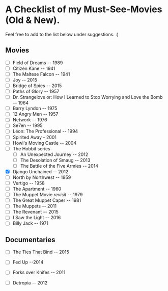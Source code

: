 # A Checklist of my Must-See-Movies (Old & New).

Feel free to add to the list below under suggestions. :)

Movies
---
- [ ] Field of Dreams -- 1989
- [ ] Citizen Kane -- 1941
- [ ] The Maltese Falcon -- 1941
- [ ] Joy -- 2015
- [ ] Bridge of Spies -- 2015
- [ ] Paths of Glory -- 1957
- [ ] Dr. Strangelove or: How I Learned to Stop Worrying and Love the Bomb -- 1964
- [ ] Barry Lyndon -- 1975
- [ ] 12 Angry Men -- 1957
- [ ] Network -- 1976
- [ ] Se7en -- 1995
- [ ] Léon: The Professional -- 1994
- [ ] Spirited Away - 2001
- [ ] Howl's Moving Castle -- 2004
- [ ] The Hobbit series
	- [ ] An Unexpected Journey -- 2012
	- [ ] The Desolation of Smaug -- 2013
	- [ ] The Battle of the Five Armies -- 2014
- [x] Django Unchained -- 2012
- [ ] North by Northwest -- 1959
- [ ] Vertigo -- 1958
- [ ] The Apartment -- 1960
- [ ] The Muppet Movie *revisit* -- 1979
- [ ] The Great Muppet Caper -- 1981
- [ ] The Muppets -- 2011
- [ ] The Revenant -- 2015
- [ ] I Saw the Light -- 2016
- [ ] Billy Jack -- 1971

Documentaries
---
- [ ] The Ties That Bind -- 2015
- [ ] Fed Up --2014
- [ ] Forks over Knifes -- 2011
- [ ] Detropia -- 2012

